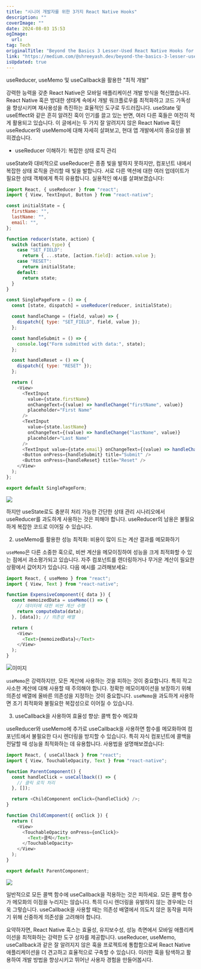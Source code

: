 ```yaml
---
title: "시니어 개발자를 위한 3가지 React Native Hooks"
description: ""
coverImage: ""
date: 2024-08-03 15:53
ogImage:
  url:
tag: Tech
originalTitle: "Beyond the Basics 3 Lesser-Used React Native Hooks for Advanced Developers"
link: "https://medium.com/@shreeyash.dev/beyond-the-basics-3-lesser-used-react-native-hooks-for-advanced-developers-801f9412fc76"
isUpdated: true
---
```


useReducer, useMemo 및 useCallback을 활용한 "최적 개발"

강력한 능력을 갖춘 React Native은 모바일 애플리케이션 개발 방식을 혁신했습니다. React Native 훅은 방대한 생태계 속에서 개발 워크플로우를 최적화하고 코드 가독성을 향상시키며 재사용성을 촉진하는 효율적인 도구로 두드러집니다. useState 및 useEffect와 같은 흔히 알려진 훅이 인기를 끌고 있는 반면, 여러 다른 훅들은 여전히 적게 활용되고 있습니다. 이 글에서는 두 가지 잘 알려지지 않은 React Native 훅인 useReducer와 useMemo에 대해 자세히 살펴보고, 현대 앱 개발에서의 중요성을 밝히겠습니다.

- useReducer 이해하기: 복잡한 상태 로직 관리

useState와 대비적으로 useReducer은 종종 빛을 발하지 못하지만, 컴포넌트 내에서 복잡한 상태 로직을 관리할 때 빛을 발합니다. 서로 다른 액션에 대한 여러 업데이트가 필요한 상태 객체에게 특히 유용합니다. 실용적인 예시를 살펴보겠습니다:

<!-- seedividend - 사각형 -->

<ins class="adsbygoogle"
     style="display:block"
     data-ad-client="ca-pub-4877378276818686"
     data-ad-slot="1898504329"
     data-ad-format="auto"
     data-full-width-responsive="true"></ins>

<script>
     (adsbygoogle = window.adsbygoogle || []).push({});
</script>

```js
import React, { useReducer } from "react";
import { View, TextInput, Button } from "react-native";

const initialState = {
  firstName: "",
  lastName: "",
  email: "",
};

function reducer(state, action) {
  switch (action.type) {
    case "SET_FIELD":
      return { ...state, [action.field]: action.value };
    case "RESET":
      return initialState;
    default:
      return state;
  }
}

const SinglePageForm = () => {
  const [state, dispatch] = useReducer(reducer, initialState);

  const handleChange = (field, value) => {
    dispatch({ type: "SET_FIELD", field, value });
  };

  const handleSubmit = () => {
    console.log("Form submitted with data:", state);
  };

  const handleReset = () => {
    dispatch({ type: "RESET" });
  };

  return (
    <View>
      <TextInput
        value={state.firstName}
        onChangeText={(value) => handleChange("firstName", value)}
        placeholder="First Name"
      />
      <TextInput
        value={state.lastName}
        onChangeText={(value) => handleChange("lastName", value)}
        placeholder="Last Name"
      />
      <TextInput value={state.email} onChangeText={(value) => handleChange("email", value)} placeholder="Email" />
      <Button onPress={handleSubmit} title="Submit" />
      <Button onPress={handleReset} title="Reset" />
    </View>
  );
};

export default SinglePageForm;
```

<img src="/assets/img/BeyondtheBasics3Lesser-UsedReactNativeHooksforAdvancedDevelopers_0.png" />

하지만 useState로도 충분히 처리 가능한 간단한 상태 관리 시나리오에서 useReducer를 과도하게 사용하는 것은 피해야 합니다. useReducer의 남용은 불필요하게 복잡한 코드로 이어질 수 있습니다.

2. useMemo를 활용한 성능 최적화: 비용이 많이 드는 계산 결과를 메모화하기

<!-- seedividend - 사각형 -->

<ins class="adsbygoogle"
     style="display:block"
     data-ad-client="ca-pub-4877378276818686"
     data-ad-slot="1898504329"
     data-ad-format="auto"
     data-full-width-responsive="true"></ins>

<script>
     (adsbygoogle = window.adsbygoogle || []).push({});
</script>

`useMemo`은 다른 소중한 훅으로, 비싼 계산을 메모이징하여 성능을 크게 최적화할 수 있는 점에서 과소평가되고 있습니다. 자주 컴포넌트를 렌더링하거나 무거운 계산이 필요한 상황에서 값어치가 있습니다. 다음 예시를 고려해보세요:

```js
import React, { useMemo } from "react";
import { View, Text } from "react-native";

function ExpensiveComponent({ data }) {
  const memoizedData = useMemo(() => {
    // 데이터에 대한 비싼 계산 수행
    return computeData(data);
  }, [data]); // 의존성 배열

  return (
    <View>
      <Text>{memoizedData}</Text>
    </View>
  );
}
```

![이미지](/assets/img/BeyondtheBasics3Lesser-UsedReactNativeHooksforAdvancedDevelopers_1.png)

`useMemo`은 강력하지만, 모든 계산에 사용하는 것을 피하는 것이 중요합니다. 특히 작고 사소한 계산에 대해 사용할 때 주의해야 합니다. 정확한 메모이제이션을 보장하기 위해 의존성 배열에 올바른 의존성을 지정하는 것이 중요합니다. `useMemo`을 과도하게 사용하면 조기 최적화와 불필요한 복잡성으로 이어질 수 있습니다.

<!-- seedividend - 사각형 -->

<ins class="adsbygoogle"
     style="display:block"
     data-ad-client="ca-pub-4877378276818686"
     data-ad-slot="1898504329"
     data-ad-format="auto"
     data-full-width-responsive="true"></ins>

<script>
     (adsbygoogle = window.adsbygoogle || []).push({});
</script>

3. useCallback을 사용하여 효율성 향상: 콜백 함수 메모화

useReducer와 useMemo에 추가로 useCallback을 사용하면 함수를 메모화하여 컴포넌트에서 불필요한 다시 렌더링을 방지할 수 있습니다. 특히 자식 컴포넌트에 콜백을 전달할 때 성능을 최적화하는 데 유용합니다. 사용법을 설명해보겠습니다:

```js
import React, { useCallback } from "react";
import { View, TouchableOpacity, Text } from "react-native";

function ParentComponent() {
  const handleClick = useCallback(() => {
    // 클릭 로직 처리
  }, []);

  return <ChildComponent onClick={handleClick} />;
}

function ChildComponent({ onClick }) {
  return (
    <View>
      <TouchableOpacity onPress={onClick}>
        <Text>클릭</Text>
      </TouchableOpacity>
    </View>
  );
}

export default ParentComponent;
```

<img src="/assets/img/BeyondtheBasics3Lesser-UsedReactNativeHooksforAdvancedDevelopers_2.png" />

<!-- seedividend - 사각형 -->

<ins class="adsbygoogle"
     style="display:block"
     data-ad-client="ca-pub-4877378276818686"
     data-ad-slot="1898504329"
     data-ad-format="auto"
     data-full-width-responsive="true"></ins>

<script>
     (adsbygoogle = window.adsbygoogle || []).push({});
</script>

일반적으로 모든 콜백 함수에 useCallback을 적용하는 것은 피하세요. 모든 콜백 함수가 메모화의 이점을 누리지는 않습니다. 특히 다시 렌더링을 유발하지 않는 경우에는 더욱 그렇습니다. useCallback을 사용할 때는 의존성 배열에서 의도치 않은 동작을 피하기 위해 신중하게 의존성을 고려해야 합니다.

요약하자면, React Native 훅스는 효율성, 유지보수성, 성능 측면에서 모바일 애플리케이션을 최적화하는 강력한 도구 상자를 제공합니다. useReducer, useMemo, useCallback과 같은 잘 알려지지 않은 훅을 프로젝트에 통합함으로써 React Native 애플리케이션을 더 견고하고 효율적으로 구축할 수 있습니다. 이러한 훅을 탐색하고 활용하여 개발 방법을 향상시키고 뛰어난 사용자 경험을 만들어봅시다.
